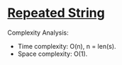 # [Repeated String](https://www.hackerrank.com/challenges/repeated-string)

Complexity Analysis:
* Time complexity: O(n), n = len(s).
* Space complexity: O(1).
